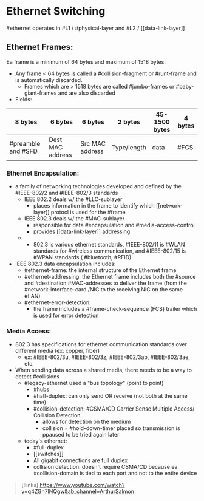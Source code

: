 
# Ethernet Switching
#ethernet operates in #L1 / #physical-layer and #L2 / [[data-link-layer]] 
 
## Ethernet Frames:
Ea frame is a minimum of 64 bytes and maximum of 1518 bytes.
- Any frame < 64 bytes is called a #collision-fragment or #runt-frame and is automatically discarded.
	- Frames which are > 1518 bytes are called #jumbo-frames or #baby-giant-frames and are also discarded
- Fields:

|8 bytes|6 bytes|6 bytes|2 bytes|45-1500 bytes|4 bytes|
|-|-|-|-|-|-|
| #preamble and #SFD | Dest MAC address | Src MAC address | Type/length | data | #FCS |

### Ethernet Encapsulation:
- a family of networking technologies developed and defined by the #IEEE-802/2 and #IEEE-802/3 standards
	- IEEE 802.2 deals w/ the #LLC-sublayer 
		- places information in the frame to identify which [[network-layer]] protocl is used for the #frame
	- IEEE 802.3 deals w/ the #MAC-sublayer 
		- responsible for data #encapsulation and #media-access-control
		- provides [[data-link-layer]] addressing
	- * 802.3 is various ethernet standards, #IEEE-802/11 is #WLAN standards for #wireless communication, and #IEEE-802/15 is #WPAN standards ( #bluetooth, #RFID)
- IEEE 802.3 data encapsulation includes:
	- #ethernet-frame: the internal structure of the Ethernet frame
	- #ethernet-addressing: the Ethernet frame includes both the #source and #destination #MAC-addresses  to deliver the frame (from the #network-interface-card /NIC to the receiving NIC on the same #LAN)
	- #ethernet-error-detection:
		- the frame includes a #frame-check-sequence (FCS) trailer which is used for error detection

### Media Access:
- 802.3 has specifications for ethernet communication standards over different media (ex: copper, fiber) 
	- ex: #IEEE-802/3u, #IEEE-802/3z, #IEEE-802/3ab, #IEEE-802/3ae, etc.
- When sending data across a shared media, there needs to be a way to detect #collisions 
	- #legacy-ethernet used a "bus topology" (point to point)
		- #hubs
		- #half-duplex: can only send OR receive (not both at the same time)
		- #collision-detection: #CSMA/CD Carrier Sense Multiple Access/ Collision Detection
			- allows for detection on the medium
			- collision = #hold-down-timer placed so transmission is ppaused to be tried again later
	- today's ethernet:
		- #full-duplex
		- [[switches]] 
		- All gigabit connections are full duplex
		- collision detection: doesn't require CSMA/CD because ea #collision-domain is tied to each port and not to the entire device

>[!links]
>https://www.youtube.com/watch?v=q4ZGh7lNQgw&ab_channel=ArthurSalmon

